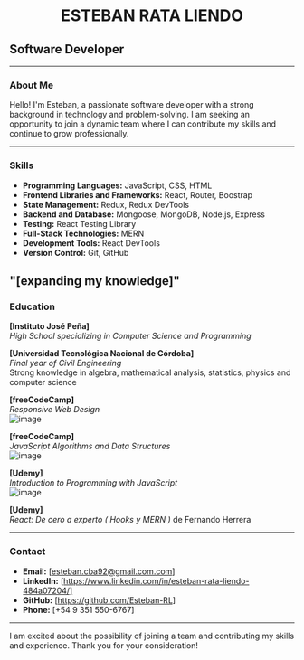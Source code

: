 <h1 align="center"> ESTEBAN RATA LIENDO</h1>

## Software Developer

---

### About Me

Hello! I'm Esteban, a passionate software developer with a strong background in technology and problem-solving. I am seeking an opportunity to join a dynamic team where I can contribute my skills and continue to grow professionally.

---

### Skills

- **Programming Languages:**                 JavaScript,           CSS,            HTML
- **Frontend Libraries and Frameworks:**     React,                Router,         Boostrap
- **State Management:**                      Redux,                Redux DevTools
- **Backend and Database:**                  Mongoose,             MongoDB,        Node.js,   Express
- **Testing:**                               React Testing Library
- **Full-Stack Technologies:**               MERN
- **Development Tools:**                     React DevTools
- **Version Control:**                       Git,                  GitHub


"[expanding my knowledge]"
---

### Education

**[Instituto José Peña]**  
*High School specializing in Computer Science and Programming*  

**[Universidad Tecnológica Nacional de Córdoba]**  
*Final year of Civil Engineering*  
Strong knowledge in algebra, mathematical analysis, statistics, physics and computer science

**[freeCodeCamp]**  
*Responsive Web Design*  
![image](https://github.com/user-attachments/assets/8cbcf208-aa2f-46ba-99c5-4132710b06a9)


**[freeCodeCamp]**  
*JavaScript Algorithms and Data Structures*  
![image](https://github.com/user-attachments/assets/a259f61d-be49-43d5-948d-c145285c7f1f)


**[Udemy]**  
*Introduction to Programming with JavaScript*  
![image](https://github.com/user-attachments/assets/c3ee2950-33fe-4921-a2a8-5bd39f632f04)


**[Udemy]**  
*React: De cero a experto ( Hooks y MERN )* de Fernando Herrera


---

### Contact

- **Email:** [esteban.cba92@gmail.com.com]
- **LinkedIn:** [https://www.linkedin.com/in/esteban-rata-liendo-484a07204/]
- **GitHub:** [https://github.com/Esteban-RL]
- **Phone:** [+54 9 351 550-6767]

---

I am excited about the possibility of joining a team and contributing my skills and experience. Thank you for your consideration!
